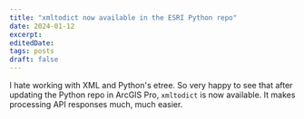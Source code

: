 ```yaml
---
title: "xmltodict now available in the ESRI Python repo"
date: 2024-01-12
excerpt: 
editedDate:
tags: posts
draft: false
---
```

I hate working with XML and Python's etree. So very happy to see that after updating the Python repo in ArcGIS Pro, `xmltodict` is now available. It makes processing API responses much, much easier.
